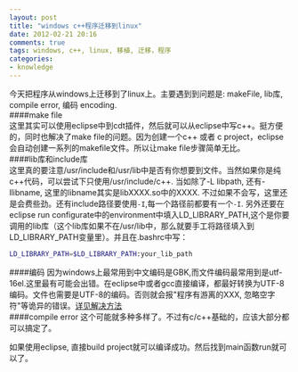 ```yaml
---
layout: post
title: "windows c++程序迁移到linux"
date: 2012-02-21 20:16
comments: true
tags: windows, c++, linux, 移植, 迁移，程序 
categories:
- knowledge
---
```

今天把程序从windows上迁移到了linux上。主要遇到到问题是: makeFile, lib库, compile error, 编码 encoding.     
####make file   
这里其实可以使用eclipse中到cdt插件，然后就可以从eclipse中写c++。挺方便的，同时也解决了make file的问题。因为创建一个c++ 或者 c project，eclipse会自动创建一系列的makefile文件。所以让make file步骤简单无比。       
####lib库和include库   
这里真的要注意/usr/include和/usr/lib中是否有你想要到文件。当然如果你是纯c++代码，可以尝试下只使用/usr/include/c++. 当如除了-L libpath, 还有-llibname, 这里的libname其实是libXXXX.so中的XXXX. 不过如果不会写，这里还是会费些劲。还有include路径要使用`-I`,每一个路径前都要有一个`-I`. 另外还要在eclipse run configurate中的environment中填入LD_LIBRARY_PATH,这个是你要调用的lib库（这个lib库如果不在/usr/lib中，那么就要手工将路径填入到LD_LIBRARY_PATH变量里）。并且在.bashrc中写：
```bash
LD_LIBRARY_PATH=$LD_LIBRARY_PATH:your_lib_path
```  
####编码
因为windows上最常用到中文编码是GBK,而文件编码最常用到是utf-16el.这里最有可能会出错。在eclipse中或者gcc直接编译，都最好转换为UTF-8编码。文件也需要是UTF-8的编码。否则就会报"程序有游离的XXX, 忽略空字符"等诡异的错误。[详见解决方法](http://chillyc.info/blog/2012/02/20/jie-jue-cheng-xu-zhong-you-you-chi-de-slash-xxx-hu-lue-kong-zi-fu/)    
####compile error
这个可能就多种多样了。不过有c/c++基础的，应该大部分都可以搞定了。   

       
       
如果使用eclipse, 直接build project就可以编译成功。然后找到main函数run就可以了。
